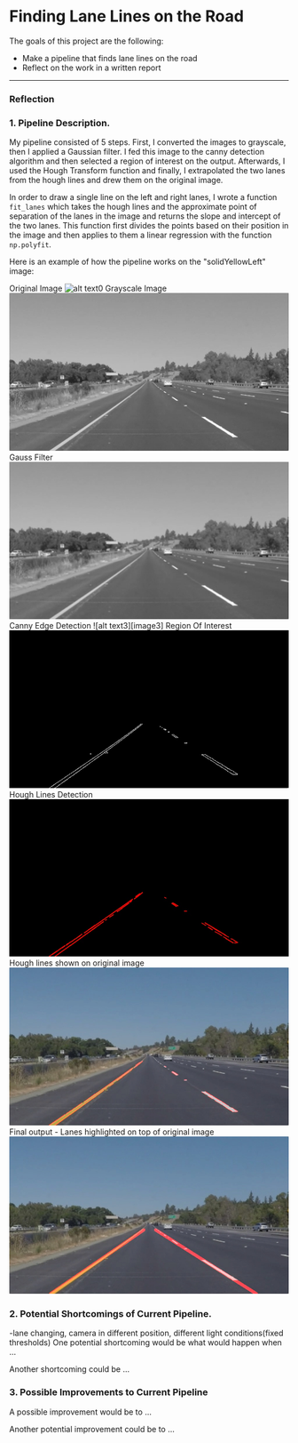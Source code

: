 # **Finding Lane Lines on the Road** 


The goals of this project are the following:
* Make a pipeline that finds lane lines on the road
* Reflect on the work in a written report


[//]: # (Image References)

[image0]: ./test_images/solidYellowLeft.jpg "original"
[image1]: ./test_images_output/1_gray.jpg "gray"
[image2]: ./test_images_output/2_gauss.jpg "blurred_gray"
[image]: ./test_images_output/3_canny.jpg "canny"
[image4]: ./test_images_output/4_ROI.jpg "roi"
[image5]: ./test_images_output/5_hough.jpg "hough"
[image6]: ./test_images_output/6_scattered.jpg "scattered"
[image7]: ./test_images_output/7_final.jpg "final"


---

### Reflection

### 1. Pipeline Description.

My pipeline consisted of 5 steps. First, I converted the images to grayscale, then I applied a Gaussian filter. I fed this image to the canny detection algorithm and then selected a region of interest on the output. Afterwards, I used the Hough Transform function and finally, I extrapolated the two lanes from the hough lines and drew them on the original image.

In order to draw a single line on the left and right lanes, I wrote a function `fit_lanes` which takes the hough lines and the approximate point of separation of the lanes in the image and returns the slope and intercept of the two lanes. This function first divides the points based on their position in the image and then applies to them a linear regression with the function `np.polyfit`.

Here is an example of how the pipeline works on the "solidYellowLeft" image: 

Original Image
![alt text0][image0] 
Grayscale Image
![alt text1][image1]
Gauss Filter
![alt text2][image2]
Canny Edge Detection
![alt text3][image3]
Region Of Interest
![alt text4][image4]
Hough Lines Detection
![alt text5][image5]
Hough lines shown on original image
![alt text6][image6]
Final output - Lanes highlighted on top of original image
![alt text7][image7]


### 2. Potential Shortcomings of Current Pipeline.

-lane changing, camera in different position, different light conditions(fixed thresholds)
One potential shortcoming would be what would happen when ... 

Another shortcoming could be ...


### 3. Possible Improvements to Current Pipeline

A possible improvement would be to ...

Another potential improvement could be to ...

